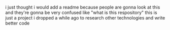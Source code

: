 i just thought i would add a readme because people are gonna look at this and they're gonna be very confused like "what is this respository"
this is just a project i dropped a while ago to research other technologies
and write better code

